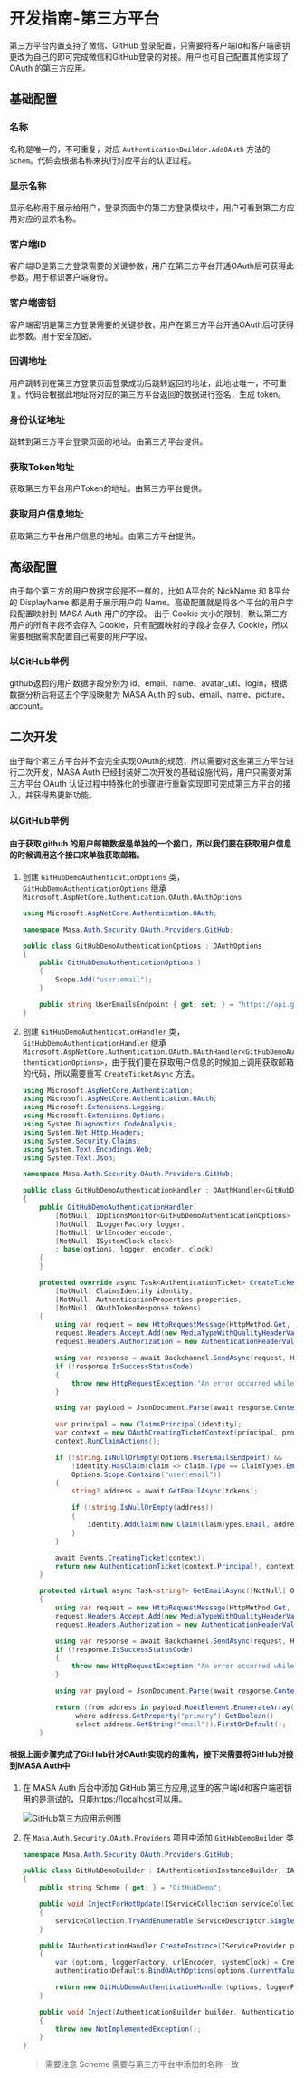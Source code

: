 # 开发指南-第三方平台

第三方平台内置支持了微信、GitHub 登录配置，只需要将客户端Id和客户端密钥更改为自己的即可完成微信和GitHub登录的对接。用户也可自己配置其他实现了 OAuth 的第三方应用。

## 基础配置

### 名称

名称是唯一的，不可重复，对应 `AuthenticationBuilder.AddOAuth` 方法的 `Schem`。代码会根据名称来执行对应平台的认证过程。

### 显示名称

显示名称用于展示给用户，登录页面中的第三方登录模块中，用户可看到第三方应用对应的显示名称。

### 客户端ID

客户端ID是第三方登录需要的关键参数，用户在第三方平台开通OAuth后可获得此参数。用于标识客户端身份。

### 客户端密钥

客户端密钥是第三方登录需要的关键参数，用户在第三方平台开通OAuth后可获得此参数。用于安全加密。

### 回调地址

用户跳转到在第三方登录页面登录成功后跳转返回的地址，此地址唯一，不可重复。代码会根据此地址将对应的第三方平台返回的数据进行签名，生成 token。

### 身份认证地址

跳转到第三方平台登录页面的地址。由第三方平台提供。

### 获取Token地址

获取第三方平台用户Token的地址。由第三方平台提供。

### 获取用户信息地址

获取第三方平台用户信息的地址。由第三方平台提供。

## 高级配置

由于每个第三方的用户数据字段是不一样的，比如 A平台的 NickName 和 B平台的 DisplayName 都是用于展示用户的 Name。高级配置就是将各个平台的用户字段配置映射到 MASA Auth 用户的字段。
出于 Cookie 大小的限制，默认第三方用户的所有字段不会存入 Cookie，只有配置映射的字段才会存入 Cookie，所以需要根据需求配置自己需要的用户字段。

### 以GitHub举例

github返回的用户数据字段分别为 id、email、name、avatar_utl、login，根据数据分析后将这五个字段映射为 MASA Auth 的 sub、email、name、picture、account。

## 二次开发

由于每个第三方平台并不会完全实现OAuth的规范，所以需要对这些第三方平台进行二次开发，MASA Auth 已经封装好二次开发的基础设施代码，用户只需要对第三方平台 OAuth 认证过程中特殊化的步骤进行重新实现即可完成第三方平台的接入，并获得热更新功能。

### 以GitHub举例

#### 由于获取 github 的用户邮箱数据是单独的一个接口，所以我们要在获取用户信息的时候调用这个接口来单独获取邮箱。

1. 创建 `GitHubDemoAuthenticationOptions` 类，`GitHubDemoAuthenticationOptions` 继承 `Microsoft.AspNetCore.Authentication.OAuth.OAuthOptions`

   ```csharp 
   using Microsoft.AspNetCore.Authentication.OAuth;

   namespace Masa.Auth.Security.OAuth.Providers.GitHub;

   public class GitHubDemoAuthenticationOptions : OAuthOptions
   {
       public GitHubDemoAuthenticationOptions()
       {
           Scope.Add("user:email");
       }

       public string UserEmailsEndpoint { get; set; } = "https://api.github.com/user/emails";
   }
   ```

2. 创建 `GitHubDemoAuthenticationHandler` 类，`GitHubDemoAuthenticationHandler` 继承 `Microsoft.AspNetCore.Authentication.OAuth.OAuthHandler<GitHubDemoAuthenticationOptions>`，由于我们要在获取用户信息的时候加上调用获取邮箱的代码，所以需要重写 `CreateTicketAsync` 方法。

   ```csharp 
   using Microsoft.AspNetCore.Authentication;
   using Microsoft.AspNetCore.Authentication.OAuth;
   using Microsoft.Extensions.Logging;
   using Microsoft.Extensions.Options;
   using System.Diagnostics.CodeAnalysis;
   using System.Net.Http.Headers;
   using System.Security.Claims;
   using System.Text.Encodings.Web;
   using System.Text.Json;

   namespace Masa.Auth.Security.OAuth.Providers.GitHub;

   public class GitHubDemoAuthenticationHandler : OAuthHandler<GitHubDemoAuthenticationOptions>
   {
       public GitHubDemoAuthenticationHandler(
           [NotNull] IOptionsMonitor<GitHubDemoAuthenticationOptions> options,
           [NotNull] ILoggerFactory logger,
           [NotNull] UrlEncoder encoder,
           [NotNull] ISystemClock clock)
           : base(options, logger, encoder, clock)
       {
       }

       protected override async Task<AuthenticationTicket> CreateTicketAsync(
           [NotNull] ClaimsIdentity identity,
           [NotNull] AuthenticationProperties properties,
           [NotNull] OAuthTokenResponse tokens)
       {
           using var request = new HttpRequestMessage(HttpMethod.Get, Options.UserInformationEndpoint);
           request.Headers.Accept.Add(new MediaTypeWithQualityHeaderValue("application/json"));
           request.Headers.Authorization = new AuthenticationHeaderValue("Bearer", tokens.AccessToken);

           using var response = await Backchannel.SendAsync(request, HttpCompletionOption.ResponseHeadersRead, Context.RequestAborted);
           if (!response.IsSuccessStatusCode)
           {
               throw new HttpRequestException("An error occurred while retrieving the user profile.");
           }

           using var payload = JsonDocument.Parse(await response.Content.ReadAsStringAsync(Context.RequestAborted));

           var principal = new ClaimsPrincipal(identity);
           var context = new OAuthCreatingTicketContext(principal, properties, Context, Scheme, Options, Backchannel, tokens, payload.RootElement);
           context.RunClaimActions();

           if (!string.IsNullOrEmpty(Options.UserEmailsEndpoint) &&
               !identity.HasClaim(claim => claim.Type == ClaimTypes.Email) &&
               Options.Scope.Contains("user:email"))
           {
               string? address = await GetEmailAsync(tokens);

               if (!string.IsNullOrEmpty(address))
               {
                   identity.AddClaim(new Claim(ClaimTypes.Email, address, ClaimValueTypes.String, Options.ClaimsIssuer));
               }
           }

           await Events.CreatingTicket(context);
           return new AuthenticationTicket(context.Principal!, context.Properties, Scheme.Name);
       }

       protected virtual async Task<string?> GetEmailAsync([NotNull] OAuthTokenResponse tokens)
       {
           using var request = new HttpRequestMessage(HttpMethod.Get, Options.UserEmailsEndpoint);
           request.Headers.Accept.Add(new MediaTypeWithQualityHeaderValue("application/json"));
           request.Headers.Authorization = new AuthenticationHeaderValue("Bearer", tokens.AccessToken);

           using var response = await Backchannel.SendAsync(request, HttpCompletionOption.ResponseHeadersRead, Context.RequestAborted);
           if (!response.IsSuccessStatusCode)
           {
               throw new HttpRequestException("An error occurred while retrieving the email address associated to the user profile.");
           }

           using var payload = JsonDocument.Parse(await response.Content.ReadAsStringAsync(Context.RequestAborted));

           return (from address in payload.RootElement.EnumerateArray()
                where address.GetProperty("primary").GetBoolean()
                select address.GetString("email")).FirstOrDefault();
       }
   ```

#### 根据上面步骤完成了GitHub针对OAuth实现的的重构，接下来需要将GitHub对接到MASA Auth中

1. 在 MASA Auth 后台中添加 GitHub 第三方应用,这里的客户端Id和客户端密钥用的是测试的，只能https://localhost可以用。

   ![GitHub第三方应用示例图](https://cdn.masastack.com/stack/doc/auth/develop-guide/github-demo.png)

2. 在 `Masa.Auth.Security.OAuth.Providers` 项目中添加 `GitHubDemoBuilder` 类

   ```csharp 
   namespace Masa.Auth.Security.OAuth.Providers.GitHub;

   public class GitHubDemoBuilder : IAuthenticationInstanceBuilder, IAuthenticationInject
   {
       public string Scheme { get; } = "GitHubDemo";

       public void InjectForHotUpdate(IServiceCollection serviceCollection)
       {
           serviceCollection.TryAddEnumerable(ServiceDescriptor.Singleton<IPostConfigureOptions<GitHubDemoAuthenticationOptions>, OAuthPostConfigureOptions<GitHubDemoAuthenticationOptions, GitHubDemoAuthenticationHandler>>());
       }

       public IAuthenticationHandler CreateInstance(IServiceProvider provider, AuthenticationDefaults authenticationDefaults)
       {
           var (options, loggerFactory, urlEncoder, systemClock) = CreateAuthenticationHandlerInstanceUtilities.BuilderParamter<GitHubDemoAuthenticationOptions>(provider, authenticationDefaults.Scheme);
           authenticationDefaults.BindOAuthOptions(options.CurrentValue);

           return new GitHubDemoAuthenticationHandler(options, loggerFactory, urlEncoder, systemClock);
       }

       public void Inject(AuthenticationBuilder builder, AuthenticationDefaults authenticationDefault)
       {
           throw new NotImplementedException();
       }
   }
   ```

   > 需要注意 Scheme 需要与第三方平台中添加的名称一致
